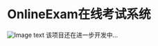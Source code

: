# OnlineExam在线考试系统
![Image text](https://github.com/HungKuei/OnlineExam/blob/master/screenshot/index.png)
该项目还在进一步开发中...
